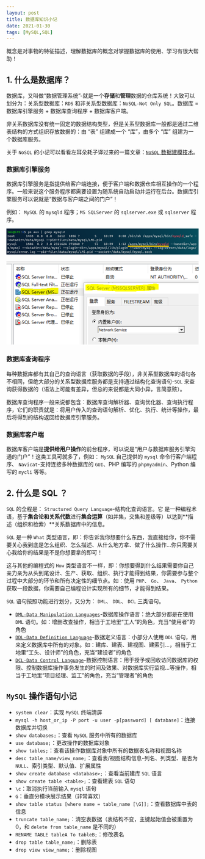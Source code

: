 ```yaml
---
layout: post
title: 数据库知识小记
date: 2021-01-30
tags: [MySQL,SQL]
---
```


概念是对事物的特征描述，理解数据库的概念对掌握数据库的使用、学习有很大帮助！

## 1. 什么是数据库？

数据库，又叫做“数据管理系统”-就是一个**存储**和**管理**数据的仓库系统！大致可以划分为：关系型数据库：`RDS` 和非关系型数据库：`NoSQL-Not Only SQL`。数据库 = 数据库引擎服务 + 数据库查询程序 + 数据库客户端。

非关系数据库没有统一固定的数据结构类型，但是关系型数据库一般都是通过二维表结构的方式组织存放数据的：由 “表” 组建成一个 “库”，由多个 “库” 组建为一个数据库服务。

关于 `NoSQL` 的小记可以看看左耳朵耗子译过来的一篇文章：[`NoSQL` 数据建模技术](https://coolshell.cn/articles/7270.html)。

### 数据库引擎服务

数据库引擎服务是指提供给客户端连接，便于客户端和数据仓库相互操作的一个程序。一般来说这个服务程序都需要设置为随系统自动启动并运行在后台。数据库引擎服务可以说就是“数据与客户端之间的门户”！

例如： `MySQL` 的 `mysqld` 程序；`MS SQLServer` 的 `sqlserver.exe` 或 `sqlserver` 程序。

![mysql-ps-grep-mysqld.png](/images/article/mysql-ps-grep-mysqld.png)

![sqlserver-services.png](/images/article/sqlserver-services.png)

### 数据库查询程序

每种数据库都有其自己的查询语言（获取数据的手段），非关系型数据库的语句各不相同，但绝大部分的关系型数据库服务都是支持通过结构化查询语句-`SQL` 来查询获得数据的（语法上可能有差异，但总的来说都是大同小异，言简意赅）。

数据库查询程序一般来说都包含：数据库查询解析器、查询优化器、查询执行程序，它们的职责就是：将用户传入的查询语句解析、优化、执行、统计等操作，最后将得到的结构返回给数据库引擎服务。

### 数据库客户端

数据库客户端是**提供给用户操作**的前台程序，可以说是“用户与数据库服务引擎沟通的门户”！这类工具可就多了，例如： `MySQL` 自己提供的 `mysql` 命令行客户端程序、 `Navicat`-支持连接多种数据库的 `GUI`、PHP 编写的 `phpmyadmin`、Python 编写的 `mycli` 等等。


## 2. 什么是 SQL ？

`SQL` 的全程是： `Structured Query Language`-结构化查询语言。它 是一种编程术语，基于**集合论和关系代数**进行**集合运算**（如并集，交集和差级等）以达到**描述（组织和检索）**关系数据库中的信息。

`SQL` 是一种 `What` 类型语言，即：你告诉我你想要什么东西，我直接给你，你不需要关心我到底是怎么组织、怎么描述、从什么地方拿、做了什么操作...你只需要关心我给你的结果是不是你想要拿的即可！

这与其他的编程式的 `How` 类型语言不一样，即：你想要得到什么结果需要你自己亲力亲为从头到尾设计、生产、获取、组织、执行才能得到结果，你需要参与整个过程中大部分的环节和所有决定性的细节点。如：使用 `PHP`、 `Go`、 `Java`、 `Python` 获取一段数据，你需要自己编程设计实现所有的细节，才能得到结果。

`SQL` 语句按照功能进行划分，又分为： `DML`、 `DDL`、 `DCL` 三类语句。

- [`DML-Data Manipulation Languages`](https://dev.mysql.com/doc/refman/8.0/en/glossary.html#glos_dml)-数据库操作语言：绝大部分都是在使用 `DML` 语句。如：增删改查操作，相当于工地里“工人”的角色，充当“使用者”的角色
- [`DDL-Data Definition Language`](https://dev.mysql.com/doc/refman/8.0/en/glossary.html#glos_ddl)-数据定义语言：小部分人使用 `DDL` 语句，用来定义数据库中所有的对象。如：建库、建表、建视图、建索引...，相当于工地里“工头、设计师”的角色，充当“建设者”的角色
- [`DCL-Data Control Language`](https://dev.mysql.com/doc/refman/8.0/en/glossary.html#glos_dcl)-数据控制语言：用于授予或回收访问数据库的权限、控制数据库操作事务发生的时间及效果、对数据库实行监视...等操作，相当于工地里“项目经理、监工”的角色，充当“管理者”的角色

## `MySQL` 操作语句小记

- `system clear`：实现 `MySQL` 终端清屏
- `mysql -h host_or_ip -P port -u user -p[password] [ database]`：连接数据库并切换
- `show databases;`：查看 `MySQL` 服务中所有的数据库
- `use database;`：更改操作的数据库对象
- `show tables;`：查看该操作数据库对象中所有的数据表名称和视图名称
- `desc table_name/view_name;`：查看表/视图结构信息-列名、列类型、是否为 `NULL`、索引类型、默认值、扩展属性
- `show create database <database>;`：查看当前建库 `SQL` 语言
- `show create table <table>;`：查看建表 `SQL` 语句
- `\c`：取消执行当前输入 `mysql` 语句
- `G`：垂直分模块展示结果（非常喜欢）
- `show table status [where name = table_name [\G]];`：查看数据库中表的信息
- `truncate table_name;`：清空表数据（表结构不变，主键起始值会被重置为0，和 `delete from table_name` 是不同的）
- `RENAME TABLE tableA To tableB;`：修改表名
- `drop table table_name;`：删除表
- `drop view view_name;`：删除视图